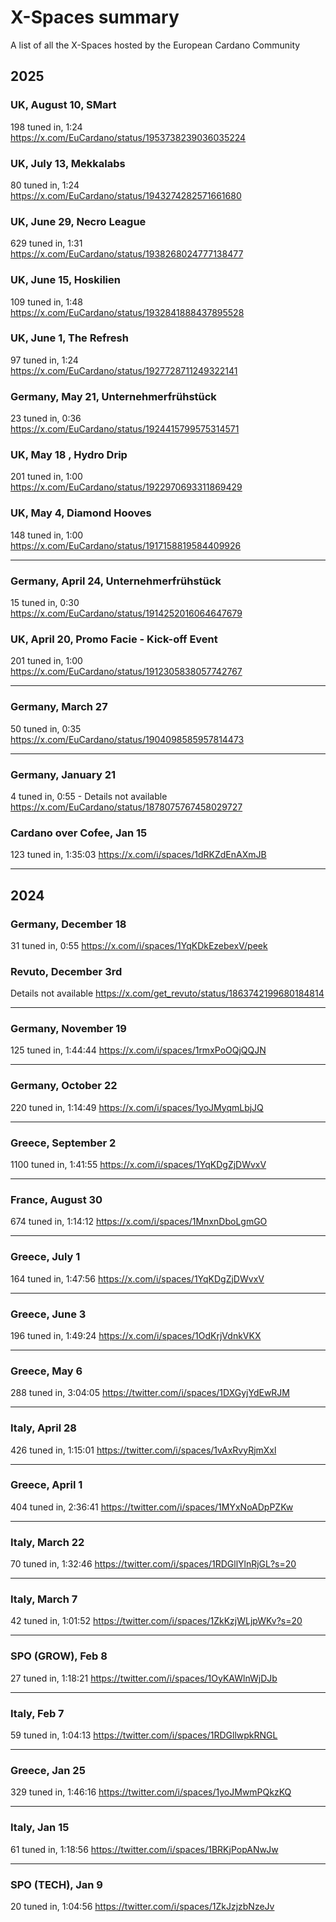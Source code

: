 # X-Spaces summary
A list of all the X-Spaces hosted by the European Cardano Community

## 2025

### UK, August 10, SMart
198 tuned in, 1:24  
https://x.com/EuCardano/status/1953738239036035224

### UK, July 13,  Mekkalabs
80 tuned in, 1:24  
https://x.com/EuCardano/status/1943274282571661680

### UK, June 29, Necro League
629 tuned in, 1:31  
https://x.com/EuCardano/status/1938268024777138477

### UK, June 15, Hoskilien
109 tuned in, 1:48  
https://x.com/EuCardano/status/1932841888437895528

### UK, June 1, The Refresh 
97 tuned in, 1:24  
https://x.com/EuCardano/status/1927728711249322141

### Germany, May 21, Unternehmerfrühstück  
23 tuned in, 0:36  
https://x.com/EuCardano/status/1924415799575314571  

### UK, May 18 , Hydro Drip
201 tuned in, 1:00  
https://x.com/EuCardano/status/1922970693311869429  

### UK, May 4, Diamond Hooves  
148 tuned in, 1:00  
https://x.com/EuCardano/status/1917158819584409926  

---

### Germany, April 24, Unternehmerfrühstück  
15 tuned in, 0:30  
https://x.com/EuCardano/status/1914252016064647679  

### UK, April 20, Promo Facie - Kick-off Event  
201 tuned in, 1:00  
https://x.com/EuCardano/status/1912305838057742767  

---

### Germany, March 27  
50 tuned in, 0:35  
https://x.com/EuCardano/status/1904098585957814473  
 
---

### Germany, January 21  
4 tuned in, 0:55 - Details not available
https://x.com/EuCardano/status/1878075767458029727

### Cardano over Cofee, Jan 15  
123 tuned in, 1:35:03
https://x.com/i/spaces/1dRKZdEnAXmJB

---
## 2024

### Germany, December 18
31 tuned in, 0:55
https://x.com/i/spaces/1YqKDkEzebexV/peek



### Revuto, December 3rd
Details not available
https://x.com/get_revuto/status/1863742199680184814

---

### Germany, November 19
125 tuned in, 1:44:44
https://x.com/i/spaces/1rmxPoOQjQQJN

---

### Germany, October 22
220 tuned in, 1:14:49
https://x.com/i/spaces/1yoJMyqmLbjJQ

---

### Greece, September 2
1100 tuned in, 1:41:55
https://x.com/i/spaces/1YqKDgZjDWvxV

---

### France, August 30
674 tuned in, 1:14:12
https://x.com/i/spaces/1MnxnDboLgmGO

---

### Greece, July 1
164 tuned in, 1:47:56
https://x.com/i/spaces/1YqKDgZjDWvxV

---

### Greece, June 3
196 tuned in, 1:49:24
https://x.com/i/spaces/1OdKrjVdnkVKX

---

### Greece, May 6
288 tuned in, 3:04:05
https://twitter.com/i/spaces/1DXGyjYdEwRJM

---

### Italy, April 28
426 tuned in, 1:15:01
https://twitter.com/i/spaces/1vAxRvyRjmXxl

---

### Greece, April 1
404 tuned in, 2:36:41
https://twitter.com/i/spaces/1MYxNoADpPZKw

---

### Italy, March 22
70 tuned in, 1:32:46
https://twitter.com/i/spaces/1RDGllYlnRjGL?s=20

---

### Italy, March 7
42 tuned in, 1:01:52
https://twitter.com/i/spaces/1ZkKzjWLjpWKv?s=20

---

### SPO (GROW), Feb 8
27 tuned in, 1:18:21
https://twitter.com/i/spaces/1OyKAWlnWjDJb

---

### Italy, Feb 7
59 tuned in, 1:04:13
https://twitter.com/i/spaces/1RDGllwpkRNGL

---

### Greece, Jan 25
329 tuned in, 1:46:16
https://twitter.com/i/spaces/1yoJMwmPQkzKQ

---

### Italy, Jan 15
61 tuned in, 1:18:56
https://twitter.com/i/spaces/1BRKjPopANwJw

---

### SPO (TECH), Jan 9
20 tuned in, 1:04:56
https://twitter.com/i/spaces/1ZkJzjzbNzeJv

































